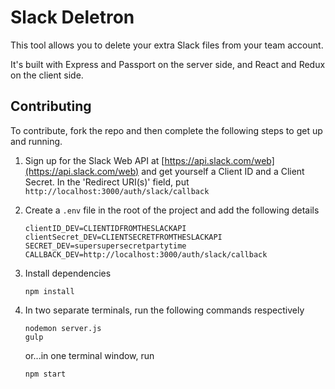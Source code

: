 # Slack Deletron

This tool allows you to delete your extra Slack files from your team account.

It's built with Express and Passport on the server side, and React and Redux on the client side.

## Contributing

To contribute, fork the repo and then complete the following steps to get up and running.

1. Sign up for the Slack Web API at [https://api.slack.com/web](https://api.slack.com/web) and get yourself a Client ID and a Client Secret. In the 'Redirect URI(s)' field, put `http://localhost:3000/auth/slack/callback`


2. Create a `.env` file in the root of the project and add the following details

    ```
    clientID_DEV=CLIENTIDFROMTHESLACKAPI
    clientSecret_DEV=CLIENTSECRETFROMTHESLACKAPI
    SECRET_DEV=supersupersecretpartytime
    CALLBACK_DEV=http://localhost:3000/auth/slack/callback
    ```
3. Install dependencies

    ```
    npm install
    ```

4. In two separate terminals, run the following commands respectively

    ```
    nodemon server.js
    gulp
    ```
    or...in one terminal window, run
    
    ```
    npm start
    ```

